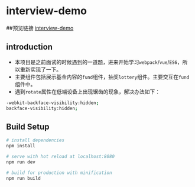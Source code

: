 # interview-demo

##预览链接
[interview-demo](https://gsbl.github.io/interview-demo/dist/index.html)
## introduction
* 本项目是之前面试的时候遇到的一道题，进来开始学习`webpack`/`vue`/`ES6`，所以重新实现了一下。
* 主要组件包括展示基金内容的`fund`组件，抽奖`lottery`组件。主要交互在`fund`组件中。
* 遇到`rotate`属性在低端设备上出现锯齿的现象，解决办法如下：
``` bash
-webkit-backface-visibility:hidden;
backface-visibility:hidden;
```

## Build Setup

``` bash
# install dependencies
npm install

# serve with hot reload at localhost:8080
npm run dev

# build for production with minification
npm run build
```
